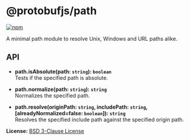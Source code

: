 # @protobufjs/path

[![npm](https://img.shields.io/npm/v/@protobufjs/path.svg)](https://www.npmjs.com/package/@protobufjs/path)

A minimal path module to resolve Unix, Windows and URL paths alike.

## API

- **path.isAbsolute(path: `string`): `boolean`**<br />
  Tests if the specified path is absolute.

- **path.normalize(path: `string`): `string`**<br />
  Normalizes the specified path.

- **path.resolve(originPath: `string`, includePath: `string`, [alreadyNormalized=false: `boolean`]): `string`**<br />
  Resolves the specified include path against the specified origin path.

**License:** [BSD 3-Clause License](https://opensource.org/licenses/BSD-3-Clause)
